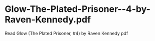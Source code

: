 # Glow-The-Plated-Prisoner--4-by-Raven-Kennedy.pdf
Read Glow (The Plated Prisoner, #4) by Raven Kennedy pdf
